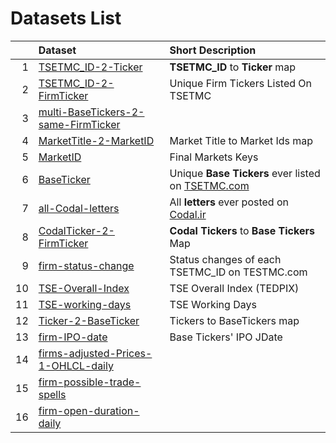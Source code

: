 # Datasets List 
|    | Dataset                                                                                                   | Short Description                                                          |
|---:|:----------------------------------------------------------------------------------------------------------|:---------------------------------------------------------------------------|
|  1 | [TSETMC_ID-2-Ticker](https://github.com/imahdimir/d-TSETMC_ID-2-Ticker)                                   | **TSETMC_ID** to **Ticker** map                                            |
|  2 | [TSETMC_ID-2-FirmTicker](https://github.com/imahdimir/d-TSETMC_ID-2-FirmTicker)                           | Unique Firm Tickers Listed On TSETMC                                       |
|  3 | [multi-BaseTickers-2-same-FirmTicker](https://github.com/imahdimir/d-multi-BaseTickers-2-same-FirmTicker) |                                                                            |
|  4 | [MarketTitle-2-MarketID](https://github.com/imahdimir/d-MarketTitle-2-MarketID)                           | Market Title to Market Ids map                                             |
|  5 | [MarketID](https://github.com/imahdimir/d-MarketID)                                                       | Final Markets Keys                                                         |
|  6 | [BaseTicker](https://github.com/imahdimir/d-BaseTicker)                                                   | Unique **Base Tickers** ever listed on [TSETMC.com](http://www.tsetmc.com) |
|  7 | [all-Codal-letters](https://github.com/imahdimir/d-all-Codal-letters)                                     | All **letters** ever posted on [Codal.ir](https://www.codal.ir)            |
|  8 | [CodalTicker-2-FirmTicker](https://github.com/imahdimir/d-CodalTicker-2-FirmTicker)                       | **Codal Tickers** to **Base Tickers** Map                                  |
|  9 | [firm-status-change](https://github.com/imahdimir/d-firm-status-change)                                   | Status changes of each TSETMC_ID on TESTMC.com                             |
| 10 | [TSE-Overall-Index](https://github.com/imahdimir/d-TSE-Overall-Index)                                     | TSE Overall Index (TEDPIX)                                                 |
| 11 | [TSE-working-days](https://github.com/imahdimir/d-TSE-working-days)                                       | TSE Working Days                                                           |
| 12 | [Ticker-2-BaseTicker](https://github.com/imahdimir/d-Ticker-2-BaseTicker)                                 | Tickers to BaseTickers map                                                 |
| 13 | [firm-IPO-date](https://github.com/imahdimir/d-firm-IPO-date)                                             | Base Tickers' IPO JDate                                                    |
| 14 | [firms-adjusted-Prices-1-OHLCL-daily](https://github.com/imahdimir/d-firms-adjusted-Prices-1-OHLCL-daily) |                                                                            |
| 15 | [firm-possible-trade-spells](https://github.com/imahdimir/d-firm-possible-trade-spells)                   |                                                                            |
| 16 | [firm-open-duration-daily](https://github.com/imahdimir/d-firm-open-duration-daily)                       |                                                                            |